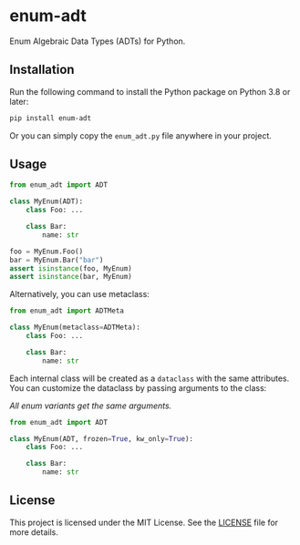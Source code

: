 # enum-adt

Enum Algebraic Data Types (ADTs) for Python.

## Installation

Run the following command to install the Python package on Python 3.8 or later:

```bash
pip install enum-adt
```

Or you can simply copy the `enum_adt.py` file anywhere in your project.

## Usage

```python
from enum_adt import ADT

class MyEnum(ADT):
    class Foo: ...

    class Bar:
        name: str

foo = MyEnum.Foo()
bar = MyEnum.Bar("bar")
assert isinstance(foo, MyEnum)
assert isinstance(bar, MyEnum)
```

Alternatively, you can use metaclass:

```python
from enum_adt import ADTMeta

class MyEnum(metaclass=ADTMeta):
    class Foo: ...

    class Bar:
        name: str
```

Each internal class will be created as a `dataclass` with the same attributes. You can customize the dataclass by passing arguments to the class:

*All enum variants get the same arguments.*

```python
from enum_adt import ADT

class MyEnum(ADT, frozen=True, kw_only=True):
    class Foo: ...

    class Bar:
        name: str
```

## License
This project is licensed under the MIT License. See the [LICENSE](LICENSE) file for more details.
